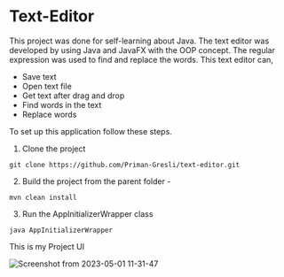 # Text-Editor
This project was done for self-learning about Java. 
The text editor was developed by using Java and JavaFX with the OOP concept. The regular expression was used to find and replace the words.
This text editor can,
+ Save text
+ Open text file
+ Get text after drag and drop
+ Find words in the text
+ Replace words

To set up this application follow these steps.
1. Clone the project 
```
git clone https://github.com/Priman-Gresli/text-editor.git
```
2. Build the project from the parent folder -
```
mvn clean install
```
3. Run the AppInitializerWrapper class
```
java AppInitializerWrapper
```

This is my Project UI  

![Screenshot from 2023-05-01 11-31-47](https://user-images.githubusercontent.com/115061520/235414321-2341da19-9954-41a3-a98a-b7d7ce1631ac.png)
